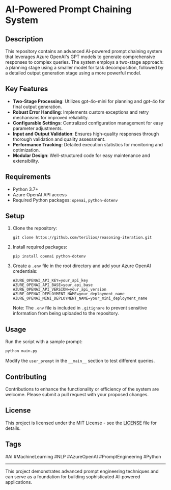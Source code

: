 # AI-Powered Prompt Chaining System

## Description

This repository contains an advanced AI-powered prompt chaining system that leverages Azure OpenAI's GPT models to generate comprehensive responses to complex queries. The system employs a two-stage approach: a planning stage using a smaller model for task decomposition, followed by a detailed output generation stage using a more powerful model.

## Key Features

- **Two-Stage Processing**: Utilizes gpt-4o-mini for planning and gpt-4o for final output generation.
- **Robust Error Handling**: Implements custom exceptions and retry mechanisms for improved reliability.
- **Configurable Settings**: Centralized configuration management for easy parameter adjustments.
- **Input and Output Validation**: Ensures high-quality responses through thorough validation and quality assessment.
- **Performance Tracking**: Detailed execution statistics for monitoring and optimization.
- **Modular Design**: Well-structured code for easy maintenance and extensibility.

## Requirements

- Python 3.7+
- Azure OpenAI API access
- Required Python packages: `openai`, `python-dotenv`

## Setup

1. Clone the repository:

   ```
   git clone https://github.com/terilios/reasoning-iteration.git
   ```

2. Install required packages:

   ```
   pip install openai python-dotenv
   ```

3. Create a `.env` file in the root directory and add your Azure OpenAI credentials:
   ```
   AZURE_OPENAI_API_KEY=your_api_key
   AZURE_OPENAI_API_BASE=your_api_base
   AZURE_OPENAI_API_VERSION=your_api_version
   AZURE_OPENAI_DEPLOYMENT_NAME=your_deployment_name
   AZURE_OPENAI_MINI_DEPLOYMENT_NAME=your_mini_deployment_name
   ```
   Note: The `.env` file is included in `.gitignore` to prevent sensitive information from being uploaded to the repository.

## Usage

Run the script with a sample prompt:

```python
python main.py
```

Modify the `user_prompt` in the `__main__` section to test different queries.

## Contributing

Contributions to enhance the functionality or efficiency of the system are welcome. Please submit a pull request with your proposed changes.

## License

This project is licensed under the MIT License - see the [LICENSE](LICENSE) file for details.

## Tags

#AI #MachineLearning #NLP #AzureOpenAI #PromptEngineering #Python

---

This project demonstrates advanced prompt engineering techniques and can serve as a foundation for building sophisticated AI-powered applications.
